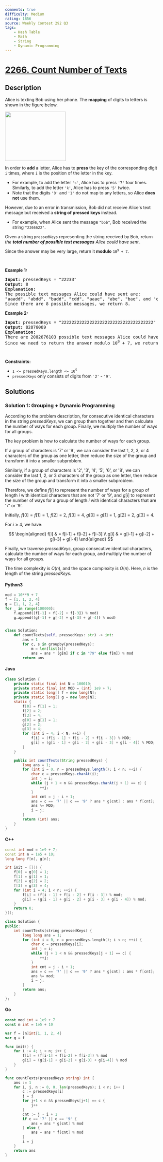 ```yaml
---
comments: true
difficulty: Medium
rating: 1856
source: Weekly Contest 292 Q3
tags:
    - Hash Table
    - Math
    - String
    - Dynamic Programming
---
```


<!-- problem:start -->

# [2266. Count Number of Texts](https://leetcode.com/problems/count-number-of-texts)

## Description

<!-- description:start -->

<p>Alice is texting Bob using her phone. The <strong>mapping</strong> of digits to letters is shown in the figure below.</p>
<img alt="" src="https://fastly.jsdelivr.net/gh/doocs/leetcode@main/solution/2200-2299/2266.Count%20Number%20of%20Texts/images/1200px-telephone-keypad2svg.png" style="width: 200px; height: 162px;" />
<p>In order to <strong>add</strong> a letter, Alice has to <strong>press</strong> the key of the corresponding digit <code>i</code> times, where <code>i</code> is the position of the letter in the key.</p>

<ul>
	<li>For example, to add the letter <code>&#39;s&#39;</code>, Alice has to press <code>&#39;7&#39;</code> four times. Similarly, to add the letter <code>&#39;k&#39;</code>, Alice has to press <code>&#39;5&#39;</code> twice.</li>
	<li>Note that the digits <code>&#39;0&#39;</code> and <code>&#39;1&#39;</code> do not map to any letters, so Alice <strong>does not</strong> use them.</li>
</ul>

<p>However, due to an error in transmission, Bob did not receive Alice&#39;s text message but received a <strong>string of pressed keys</strong> instead.</p>

<ul>
	<li>For example, when Alice sent the message <code>&quot;bob&quot;</code>, Bob received the string <code>&quot;2266622&quot;</code>.</li>
</ul>

<p>Given a string <code>pressedKeys</code> representing the string received by Bob, return <em>the <strong>total number of possible text messages</strong> Alice could have sent</em>.</p>

<p>Since the answer may be very large, return it <strong>modulo</strong> <code>10<sup>9</sup> + 7</code>.</p>

<p>&nbsp;</p>
<p><strong class="example">Example 1:</strong></p>

<pre>
<strong>Input:</strong> pressedKeys = &quot;22233&quot;
<strong>Output:</strong> 8
<strong>Explanation:</strong>
The possible text messages Alice could have sent are:
&quot;aaadd&quot;, &quot;abdd&quot;, &quot;badd&quot;, &quot;cdd&quot;, &quot;aaae&quot;, &quot;abe&quot;, &quot;bae&quot;, and &quot;ce&quot;.
Since there are 8 possible messages, we return 8.
</pre>

<p><strong class="example">Example 2:</strong></p>

<pre>
<strong>Input:</strong> pressedKeys = &quot;222222222222222222222222222222222222&quot;
<strong>Output:</strong> 82876089
<strong>Explanation:</strong>
There are 2082876103 possible text messages Alice could have sent.
Since we need to return the answer modulo 10<sup>9</sup> + 7, we return 2082876103 % (10<sup>9</sup> + 7) = 82876089.
</pre>

<p>&nbsp;</p>
<p><strong>Constraints:</strong></p>

<ul>
	<li><code>1 &lt;= pressedKeys.length &lt;= 10<sup>5</sup></code></li>
	<li><code>pressedKeys</code> only consists of digits from <code>&#39;2&#39;</code> - <code>&#39;9&#39;</code>.</li>
</ul>

<!-- description:end -->

## Solutions

<!-- solution:start -->

### Solution 1: Grouping + Dynamic Programming

According to the problem description, for consecutive identical characters in the string $\textit{pressedKeys}$, we can group them together and then calculate the number of ways for each group. Finally, we multiply the number of ways for all groups.

The key problem is how to calculate the number of ways for each group.

If a group of characters is '7' or '9', we can consider the last $1$, $2$, $3$, or $4$ characters of the group as one letter, then reduce the size of the group and transform it into a smaller subproblem.

Similarly, if a group of characters is '2', '3', '4', '5', '6', or '8', we can consider the last $1$, $2$, or $3$ characters of the group as one letter, then reduce the size of the group and transform it into a smaller subproblem.

Therefore, we define $f[i]$ to represent the number of ways for a group of length $i$ with identical characters that are not '7' or '9', and $g[i]$ to represent the number of ways for a group of length $i$ with identical characters that are '7' or '9'.

Initially, $f[0] = f[1] = 1$, $f[2] = 2$, $f[3] = 4$, $g[0] = g[1] = 1$, $g[2] = 2$, $g[3] = 4$.

For $i \ge 4$, we have:

$$
\begin{aligned}
f[i] & = f[i-1] + f[i-2] + f[i-3] \\
g[i] & = g[i-1] + g[i-2] + g[i-3] + g[i-4]
\end{aligned}
$$

Finally, we traverse $\textit{pressedKeys}$, group consecutive identical characters, calculate the number of ways for each group, and multiply the number of ways for all groups.

The time complexity is $O(n)$, and the space complexity is $O(n)$. Here, $n$ is the length of the string $\textit{pressedKeys}$.

<!-- tabs:start -->

#### Python3

```python
mod = 10**9 + 7
f = [1, 1, 2, 4]
g = [1, 1, 2, 4]
for _ in range(100000):
    f.append((f[-1] + f[-2] + f[-3]) % mod)
    g.append((g[-1] + g[-2] + g[-3] + g[-4]) % mod)


class Solution:
    def countTexts(self, pressedKeys: str) -> int:
        ans = 1
        for c, s in groupby(pressedKeys):
            m = len(list(s))
            ans = ans * (g[m] if c in "79" else f[m]) % mod
        return ans
```

#### Java

```java
class Solution {
    private static final int N = 100010;
    private static final int MOD = (int) 1e9 + 7;
    private static long[] f = new long[N];
    private static long[] g = new long[N];
    static {
        f[0] = f[1] = 1;
        f[2] = 2;
        f[3] = 4;
        g[0] = g[1] = 1;
        g[2] = 2;
        g[3] = 4;
        for (int i = 4; i < N; ++i) {
            f[i] = (f[i - 1] + f[i - 2] + f[i - 3]) % MOD;
            g[i] = (g[i - 1] + g[i - 2] + g[i - 3] + g[i - 4]) % MOD;
        }
    }

    public int countTexts(String pressedKeys) {
        long ans = 1;
        for (int i = 0, n = pressedKeys.length(); i < n; ++i) {
            char c = pressedKeys.charAt(i);
            int j = i;
            while (j + 1 < n && pressedKeys.charAt(j + 1) == c) {
                ++j;
            }
            int cnt = j - i + 1;
            ans = c == '7' || c == '9' ? ans * g[cnt] : ans * f[cnt];
            ans %= MOD;
            i = j;
        }
        return (int) ans;
    }
}
```

#### C++

```cpp
const int mod = 1e9 + 7;
const int n = 1e5 + 10;
long long f[n], g[n];

int init = []() {
    f[0] = g[0] = 1;
    f[1] = g[1] = 1;
    f[2] = g[2] = 2;
    f[3] = g[3] = 4;
    for (int i = 4; i < n; ++i) {
        f[i] = (f[i - 1] + f[i - 2] + f[i - 3]) % mod;
        g[i] = (g[i - 1] + g[i - 2] + g[i - 3] + g[i - 4]) % mod;
    }
    return 0;
}();

class Solution {
public:
    int countTexts(string pressedKeys) {
        long long ans = 1;
        for (int i = 0, n = pressedKeys.length(); i < n; ++i) {
            char c = pressedKeys[i];
            int j = i;
            while (j + 1 < n && pressedKeys[j + 1] == c) {
                ++j;
            }
            int cnt = j - i + 1;
            ans = c == '7' || c == '9' ? ans * g[cnt] : ans * f[cnt];
            ans %= mod;
            i = j;
        }
        return ans;
    }
};
```

#### Go

```go
const mod int = 1e9 + 7
const n int = 1e5 + 10

var f = [n]int{1, 1, 2, 4}
var g = f

func init() {
	for i := 4; i < n; i++ {
		f[i] = (f[i-1] + f[i-2] + f[i-3]) % mod
		g[i] = (g[i-1] + g[i-2] + g[i-3] + g[i-4]) % mod
	}
}

func countTexts(pressedKeys string) int {
	ans := 1
	for i, j, n := 0, 0, len(pressedKeys); i < n; i++ {
		c := pressedKeys[i]
		j = i
		for j+1 < n && pressedKeys[j+1] == c {
			j++
		}
		cnt := j - i + 1
		if c == '7' || c == '9' {
			ans = ans * g[cnt] % mod
		} else {
			ans = ans * f[cnt] % mod
		}
		i = j
	}
	return ans
}
```

<!-- tabs:end -->

<!-- solution:end -->

<!-- problem:end -->
